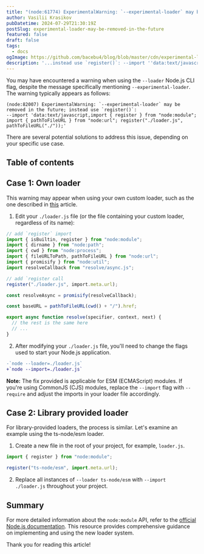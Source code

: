 ```yaml
---
title: "(node:61774) ExperimentalWarning: `--experimental-loader` may be removed in the future"
author: Vasilii Krasikov
pubDatetime: 2024-07-29T21:30:19Z
postSlug: experimental-loader-may-be-removed-in-the-future
featured: false
draft: false
tags:
  - docs
ogImage: https://github.com/bacebu4/blog/blob/master/cdn/experimental-loader-may-be-removed-in-the-future?raw=true
description: '...instead use `register()`: --import ''data:text/javascript,import { register } from "node:module"; import { pathToFileURL } from "node:url"; register("./loader.js", pathToFileURL("./"));'''
---
```


You may have encountered a warning when using the `--loader` Node.js CLI flag, despite the message specifically mentioning `--experimental-loader`. The warning typically appears as follows:

```
(node:82007) ExperimentalWarning: `--experimental-loader` may be removed in the future; instead use `register()`:
--import 'data:text/javascript,import { register } from "node:module"; import { pathToFileURL } from "node:url"; register("./loader.js", pathToFileURL("./"));'
```

There are several potential solutions to address this issue, depending on your specific use case.

## Table of contents

## Case 1: Own loader

This warning may appear when using your own custom loader, such as the one described in [this](/posts/node-experimental-specifier-resolution-removed) article.

1. Edit your `./loader.js` file (or the file containing your custom loader, regardless of its name):

```ts
// add `register` import
import { isBuiltin, register } from "node:module";
import { dirname } from "node:path";
import { cwd } from "node:process";
import { fileURLToPath, pathToFileURL } from "node:url";
import { promisify } from "node:util";
import resolveCallback from "resolve/async.js";

// add `register call
register("./loader.js", import.meta.url);

const resolveAsync = promisify(resolveCallback);

const baseURL = pathToFileURL(cwd() + "/").href;

export async function resolve(specifier, context, next) {
  // the rest is the same here
  // ...
}
```

2. After modifying your `./loader.js` file, you'll need to change the flags used to start your Node.js application.

```diff
-`node --loader=./loader.js`
+`node --import=./loader.js`
```

**Note:** The fix provided is applicable for ESM (ECMAScript) modules. If you're using CommonJS (CJS) modules, replace the `--import` flag with `--require` and adjust the imports in your loader file accordingly.

## Case 2: Library provided loader

For library-provided loaders, the process is similar. Let's examine an example using the ts-node/esm loader.

1. Create a new file in the root of your project, for example, `loader.js`.

```js
import { register } from "node:module";

register("ts-node/esm", import.meta.url);
```

2. Replace all instances of `--loader ts-node/esm` with `--import ./loader.js` throughout your project.

## Summary

For more detailed information about the `node:module` API, refer to the [official Node.js documentation](https://nodejs.org/api/module.html#enabling). This resource provides comprehensive guidance on implementing and using the new loader system.

Thank you for reading this article!
